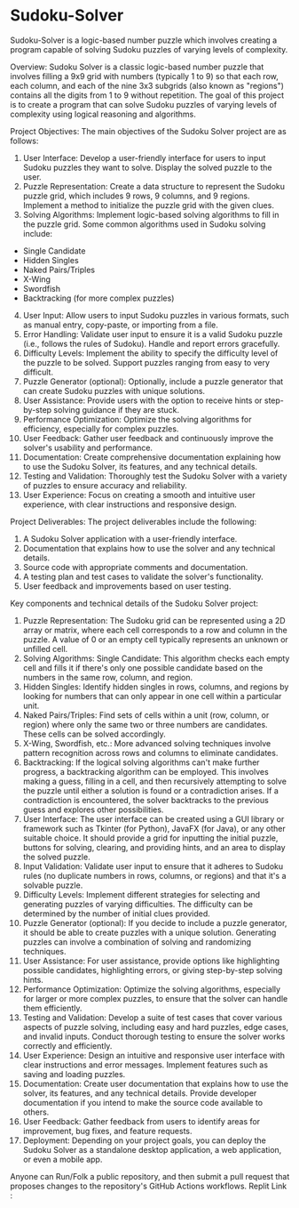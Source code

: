 # Sudoku-Solver
Sudoku-Solver is a logic-based number puzzle which involves creating a program capable of solving Sudoku puzzles of varying levels of complexity.

Overview: Sudoku Solver is a classic logic-based number puzzle that involves filling a 9x9 grid with numbers (typically 1 to 9) so that each row, each column, and each of the nine 3x3 subgrids (also known as "regions") contains all the digits from 1 to 9 without repetition. The goal of this project is to create a program that can solve Sudoku puzzles of varying levels of complexity using logical reasoning and algorithms.

Project Objectives:
The main objectives of the Sudoku Solver project are as follows:

1. User Interface: Develop a user-friendly interface for users to input Sudoku puzzles they want to solve. Display the solved puzzle to the user.
2. Puzzle Representation: Create a data structure to represent the Sudoku puzzle grid, which includes 9 rows, 9 columns, and 9 regions. Implement a method to initialize the puzzle grid with the given clues.
3. Solving Algorithms: Implement logic-based solving algorithms to fill in the puzzle grid. Some common algorithms used in Sudoku solving include:
* Single Candidate
* Hidden Singles
* Naked Pairs/Triples
* X-Wing
* Swordfish
* Backtracking (for more complex puzzles)
4. User Input: Allow users to input Sudoku puzzles in various formats, such as manual entry, copy-paste, or importing from a file.
5. Error Handling: Validate user input to ensure it is a valid Sudoku puzzle (i.e., follows the rules of Sudoku). Handle and report errors gracefully.
6. Difficulty Levels: Implement the ability to specify the difficulty level of the puzzle to be solved. Support puzzles ranging from easy to very difficult.
7. Puzzle Generator (optional): Optionally, include a puzzle generator that can create Sudoku puzzles with unique solutions.
8. User Assistance: Provide users with the option to receive hints or step-by-step solving guidance if they are stuck.
9. Performance Optimization: Optimize the solving algorithms for efficiency, especially for complex puzzles.
10. User Feedback: Gather user feedback and continuously improve the solver's usability and performance.
11. Documentation: Create comprehensive documentation explaining how to use the Sudoku Solver, its features, and any technical details.
12. Testing and Validation: Thoroughly test the Sudoku Solver with a variety of puzzles to ensure accuracy and reliability.
13. User Experience: Focus on creating a smooth and intuitive user experience, with clear instructions and responsive design.

Project Deliverables:
The project deliverables include the following:

1. A Sudoku Solver application with a user-friendly interface.
2. Documentation that explains how to use the solver and any technical details.
3. Source code with appropriate comments and documentation.
4. A testing plan and test cases to validate the solver's functionality.
5. User feedback and improvements based on user testing.

Key components and technical details of the Sudoku Solver project:

1. Puzzle Representation: The Sudoku grid can be represented using a 2D array or matrix, where each cell corresponds to a row and column in the puzzle. A value of 0 or an empty cell typically represents an unknown or unfilled cell.
2. Solving Algorithms: Single Candidate: This algorithm checks each empty cell and fills it if there's only one possible candidate based on the numbers in the same row, column, and region.
3. Hidden Singles: Identify hidden singles in rows, columns, and regions by looking for numbers that can only appear in one cell within a particular unit.
4. Naked Pairs/Triples: Find sets of cells within a unit (row, column, or region) where only the same two or three numbers are candidates. These cells can be solved accordingly.
5. X-Wing, Swordfish, etc.: More advanced solving techniques involve pattern recognition across rows and columns to eliminate candidates.
6. Backtracking: If the logical solving algorithms can't make further progress, a backtracking algorithm can be employed. This involves making a guess, filling in a cell, and then recursively attempting to solve the puzzle until either a solution is found or a contradiction arises. If a contradiction is encountered, the solver backtracks to the previous guess and explores other possibilities.
7. User Interface: The user interface can be created using a GUI library or framework such as Tkinter (for Python), JavaFX (for Java), or any other suitable choice. It should provide a grid for inputting the initial puzzle, buttons for solving, clearing, and providing hints, and an area to display the solved puzzle.
8. Input Validation: Validate user input to ensure that it adheres to Sudoku rules (no duplicate numbers in rows, columns, or regions) and that it's a solvable puzzle.
9. Difficulty Levels: Implement different strategies for selecting and generating puzzles of varying difficulties. The difficulty can be determined by the number of initial clues provided.
10. Puzzle Generator (optional): If you decide to include a puzzle generator, it should be able to create puzzles with a unique solution. Generating puzzles can involve a combination of solving and randomizing techniques.
11. User Assistance: For user assistance, provide options like highlighting possible candidates, highlighting errors, or giving step-by-step solving hints.
12. Performance Optimization: Optimize the solving algorithms, especially for larger or more complex puzzles, to ensure that the solver can handle them efficiently.
13. Testing and Validation: Develop a suite of test cases that cover various aspects of puzzle solving, including easy and hard puzzles, edge cases, and invalid inputs. Conduct thorough testing to ensure the solver works correctly and efficiently.
14. User Experience: Design an intuitive and responsive user interface with clear instructions and error messages. Implement features such as saving and loading puzzles.
15. Documentation: Create user documentation that explains how to use the solver, its features, and any technical details. Provide developer documentation if you intend to make the source code available to others.
16. User Feedback: Gather feedback from users to identify areas for improvement, bug fixes, and feature requests.
17. Deployment: Depending on your project goals, you can deploy the Sudoku Solver as a standalone desktop application, a web application, or even a mobile app.

Anyone can Run/Folk a public repository, and then submit a pull request that proposes changes to the repository's GitHub Actions workflows. Replit Link : 
